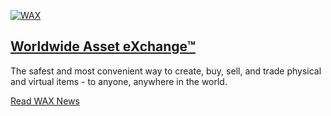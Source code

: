 
[![WAX](/assets/block-production/waxio.png)](https://wax.io)

[Worldwide Asset eXchange™](https://wax.io)
---

The safest and most convenient way to create, buy, sell, and trade physical and virtual items - to anyone, anywhere in the world.

[Read WAX News](https://eosdac.io/eos-news)
